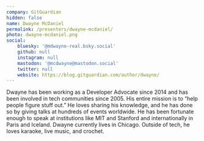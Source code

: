 ```yaml
---
company: GitGuardian
hidden: false
name: Dwayne McDaniel
permalink: /presenters/dwayne-mcdaniel/
photo: dwayne-mcdaniel.png
social:
    bluesky: '@mdwayne-real.bsky.social'
    github: null
    instagram: null
    mastodon: '@mcdwayne@mastodon.social'
    twitter: null
    website: https://blog.gitguardian.com/author/dwayne/
---
```


Dwayne has been working as a Developer Advocate since 2014 and has been involved in tech communities since 2005. His entire mission is to “help people figure stuff out.” He loves sharing his knowledge, and he has done so by giving talks at hundreds of events worldwide. He has been fortunate enough to speak at institutions like MIT and Stanford and internationally in Paris and Iceland. Dwayne currently lives in Chicago. Outside of tech, he loves karaoke, live music, and crochet.
